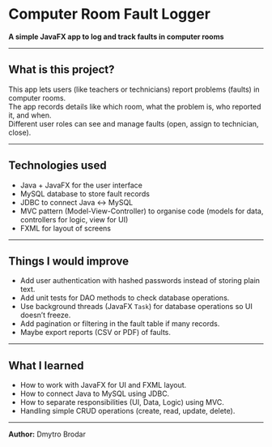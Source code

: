 # Computer Room Fault Logger

**A simple JavaFX app to log and track faults in computer rooms**

---

## What is this project?

This app lets users (like teachers or technicians) report problems (faults) in computer rooms.  
The app records details like which room, what the problem is, who reported it, and when.  
Different user roles can see and manage faults (open, assign to technician, close).  

---

## Technologies used

- Java + JavaFX for the user interface  
- MySQL database to store fault records  
- JDBC to connect Java ↔ MySQL  
- MVC pattern (Model-View-Controller) to organise code (models for data, controllers for logic, view for UI)  
- FXML for layout of screens  

---



## Things I would improve

- Add user authentication with hashed passwords instead of storing plain text.  
- Add unit tests for DAO methods to check database operations.  
- Use background threads (JavaFX `Task`) for database operations so UI doesn’t freeze.  
- Add pagination or filtering in the fault table if many records.  
- Maybe export reports (CSV or PDF) of faults.  

---

## What I learned

- How to work with JavaFX for UI and FXML layout.  
- How to connect Java to MySQL using JDBC.  
- How to separate responsibilities (UI, Data, Logic) using MVC.  
- Handling simple CRUD operations (create, read, update, delete).  

---

**Author:** Dmytro Brodar  
